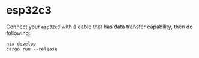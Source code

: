 # esp32c3

Connect your `esp32c3` with a cable that has data transfer capability, then do following:

```
nix develop
cargo run --release
```
